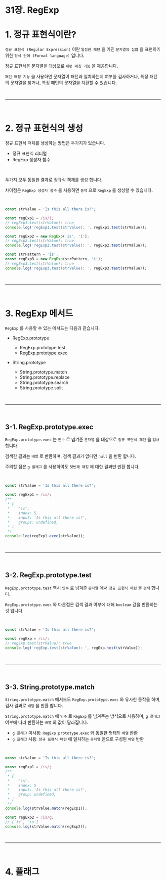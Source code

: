 # 31장. RegExp

# 1. 정규 표현식이란?

`정규 표현식 (Regular Expression)` 이란 `일정한 패턴` 을 가진 `문자열의 집합` 을 표현하기 위한 `형식 언어 (Formal language)` 입니다.

정규 표현식은 문자열을 대상으로 `패턴 매칭 기능` 을 제공합니다.

`패턴 매칭 기능` 을 사용하면 문자열이 패턴과 일치하는지 여부를 검사하거나, 특정 패턴의 문자열을 찾거나, 특정 패턴의 문자열을 치환할 수 있습니다.



<br /><hr /><br />



# 2. 정규 표현식의 생성

정규 표현식 객체를 생성하는 방법은 두가지가 있습니다.

* 정규 표현식 리터럴
* RegExp 생성자 함수

<br />

두가지 모두 동일한 결과로 정규식 객체를 생성 합니다.

차이점은 `RegExp 생성자 함수` 를 사용하면 `동적` 으로 `RegExp` 를 생성할 수 있습니다.

<br />

```javascript
const strValue = 'Is this all there is?';

const regExp1 = /is/i;
// regExp1.test(strValue): true
console.log('regExp1.test(strValue): ', regExp1.test(strValue));

const regExp2 = new RegExp('is', 'i');
// regExp2.test(strValue); true
console.log('regExp2.test(strValue): ', regExp2.test(strValue));

const strPattern = 'is';
const regExp3 = new RegExp(strPattern, 'i');
// regExp3.test(strValue): true
console.log('regExp3.test(strValue): ', regExp3.test(strValue));
```



<br /><hr /><br />



# 3. RegExp 메서드

`RegExp` 를 사용할 수 있는 메서드는 다음과 같습니다.

* RegExp.prototype
    * RegExp.prototype.test
    * RegExp.prototype.exec

* String.prototype
    * String.prototype.match
    * String.prototype.replace
    * String.prototype.search
    * String.prototype.split



<br /><hr /><br />



## 3-1. RegExp.prototype.exec

`RegExp.prototype.exec` 는 `인수` 로 넘겨준 `문자열` 을 대상으로 `정규 표현식 패턴` 을 `검새` 합니다.

검색한 결과는 `배열` 로 반환하며, 검색 결과가 없다면 `null` 을 반환 합니다.

주의할 점은 `g 플래그` 를 사용하여도 `첫번째 매칭` 에 대한 결과만 반환 합니다.

<br />

```javascript
const strValue = 'Is this all there is?';

const regExp1 = /is/;
/**
 * [
 *    'is',
 *    index: 5,
 *    input: 'Is this all there is?',
 *    groups: undefined,
 * ]
 */
console.log(regExp1.exec(strValue));
```



<br /><hr /><br />



## 3-2. RegExp.prototype.test

`RegExp.prototype.test` 역시 `인수` 로 넘겨준 `문자열` 에서 `정규 표현식 패턴` 을 `검색` 합니다.

`RegExp.prototype.exec` 와 다른점은 검색 결과 여부에 대해 `boolean` 값을 반환하는 것 입니다.

<br />

```javascript
const strValue = 'Is this all there is?';

const regExp = /is/;
// regExp.test(strValue): true
console.log('regExp.test(strValue): ', regExp.test(strValue));
```



<br /><hr /><br />



## 3-3. String.prototype.match

`String.prototype.match` 메서드도 `RegExp.prototype.exec` 와 유사한 동작을 하며, 검사 결과로 `배열` 을 반환 합니다.

`String.prototype.match` 에 `인수` 로 `RegExp` 를 넘겨주는 방식으로 사용하며, `g 플래그` 여부에 따라 반환하는 `배열` 의 값이 달라집니다.

* `g 플래그` 미사용: `RegExp.prototype.exec` 와 동일한 형태의 `배열` 반환
* `g 플래그` 사용: `정규 표현식 패턴` 에 일치하는 `문자열` 만으로 구성된 `배열` 반환

<br />

```javascript
const strValue = 'Is this all there is?';

const regExp1 = /is/;
/**
 * [
 *    'is',
 *    index: 5
 *    input: 'Is this all there is?',
 *    group: undefined,
 * ]
 */
console.log(strValue.match(regExp1));

const regExp2 = /is/g;
// ['is', 'is']
console.log(strValue.match(regExp2));
```



<br /><hr /><br />



# 4. 플래그

